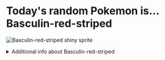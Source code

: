 # Today's random Pokemon is... Basculin-red-striped

![Basculin-red-striped shiny sprite](https://raw.githubusercontent.com/PokeAPI/sprites/master/sprites/pokemon/shiny/550.png)

<details>
<summary>Additional info about Basculin-red-striped</summary>

| srpite type | image |
|------|------|
| back_default | ![Basculin-red-striped back_default sprite](https://raw.githubusercontent.com/PokeAPI/sprites/master/sprites/pokemon/back/550.png) |
| back_shiny | ![Basculin-red-striped back_shiny sprite](https://raw.githubusercontent.com/PokeAPI/sprites/master/sprites/pokemon/back/shiny/550.png) |
| front_default | ![Basculin-red-striped front_default sprite](https://raw.githubusercontent.com/PokeAPI/sprites/master/sprites/pokemon/550.png) | </details>